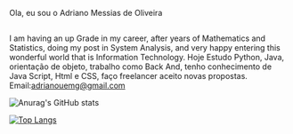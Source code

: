 Ola, eu sou o Adriano Messias de Oliveira 
##
I am having an up Grade in my career, after years of Mathematics and Statistics, doing my post in System Analysis, and very happy entering this wonderful world that is Information Technology.
Hoje Estudo Python, Java, orientação de objeto, trabalho como Back And, tenho conhecimento de Java Script, Html e CSS, faço freelancer aceito novas propostas.
Email:adrianouemg@gmail.com

![Anurag's GitHub stats](https://github-readme-stats.vercel.app/api?username=MessiasDev&show_icons=true&theme=radical)

[![Top Langs](https://github-readme-stats.vercel.app/api/top-langs/?username=MessiasDev&layout=compact)](https://github.com/MessiasDev/github-readme-stats)


